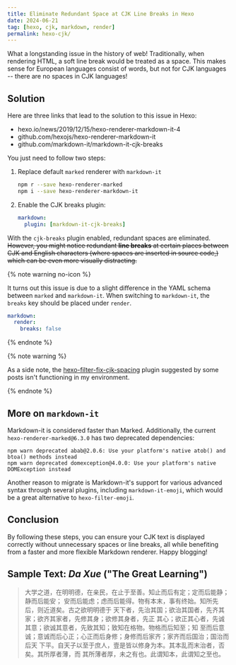 ```yaml
---
title: Eliminate Redundant Space at CJK Line Breaks in Hexo
date: 2024-06-21
tag: [hexo, cjk, markdown, render]
permalink: hexo-cjk/
---
```


What a longstanding issue in the history of web! Traditionally, when rendering
HTML, a soft line break would be treated as a space. This makes sense for
European languages consist of words, but not for CJK languages -- there are no
spaces in CJK languages!

## Solution

Here are three links that lead to the solution to this issue in Hexo:

- hexo.io/news/2019/12/15/hexo-renderer-markdown-it-4
- github.com/hexojs/hexo-renderer-markdown-it
- github.com/markdown-it/markdown-it-cjk-breaks

You just need to follow two steps:

1. Replace default `marked` renderer with `markdown-it`

   ```sh
   npm r --save hexo-renderer-marked
   npm i --save hexo-renderer-markdown-it
   ```

2. Enable the CJK breaks plugin:

   ```yaml
   markdown:
     plugin: [markdown-it-cjk-breaks]
   ```

<!-- more -->

With the `cjk-breaks` plugin enabled, redundant spaces are eliminated.
~~However, you might notice redundant **line breaks** at certain places between
CJK and English characters (where spaces are inserted in source code,) which can
be even more visually distracting.~~

{% note warning no-icon %}

It turns out this issue is due to a slight difference in the YAML schema between
`marked` and `markdown-it`. When switching to `markdown-it`, the `breaks` key
should be placed under `render`.

```yaml
markdown:
  render:
    breaks: false
```

{% endnote %}

{% note warning %}

As a side note, the
[hexo-filter-fix-cjk-spacing](https://www.npmjs.com/package/hexo-filter-fix-cjk-spacing)
plugin suggested by some posts isn't functioning in my environment.

{% endnote %}

## More on `markdown-it`

Markdown-it is considered faster than Marked. Additionally, the current
`hexo-renderer-marked@6.3.0` has two deprecated dependencies:

```npm
npm warn deprecated abab@2.0.6: Use your platform's native atob() and btoa() methods instead
npm warn deprecated domexception@4.0.0: Use your platform's native DOMException instead
```

Another reason to migrate is Markdown-it's support for various advanced syntax
through several plugins, including `markdown-it-emoji`, which would be a great
alternative to `hexo-filter-emoji`.

## Conclusion

By following these steps, you can ensure your CJK text is displayed correctly
without unnecessary spaces or line breaks, all while benefiting from a faster
and more flexible Markdown renderer. Happy blogging!

## Sample Text: _Da Xue_ ("The Great Learning")

> 大学之道，在明明德，在亲民，在止于至善。知止而后有定；定而后能静；静而后能安；
> 安而后能虑；虑而后能得。物有本末，事有终始。知所先后，则近道矣。古之欲明明德于
> 天下者，先治其国；欲治其国者，先齐其家；欲齐其家者，先修其身；欲修其身者，先正
> 其心；欲正其心者，先诚其意；欲诚其意者，先致其知；致知在格物。物格而后知至；知
> 至而后意诚；意诚而后心正；心正而后身修；身修而后家齐；家齐而后国治；国治而后天
> 下平。自天子以至于庶人，壹是皆以修身为本。其本乱而末治者，否矣。其所厚者薄，而
> 其所薄者厚，未之有也。此谓知本，此谓知之至也。
